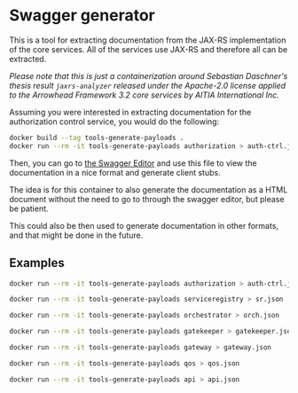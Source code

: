 # Swagger generator

This is a tool for extracting documentation from the JAX-RS implementation of
the core services. All of the services use JAX-RS and therefore all can be
extracted.

_Please note that this is just a containerization around Sebastian Daschner's
thesis result `jaxrs-analyzer` released under the Apache-2.0 license applied to
the Arrowhead Framework 3.2 core services by AITIA International Inc._

Assuming you were interested in extracting documentation for the authorization
control service, you would do the following: 

```bash
docker build --tag tools-generate-payloads .
docker run --rm -it tools-generate-payloads authorization > auth-ctrl.json
```

Then, you can go to [the Swagger Editor](https://editor.swagger.io/) and use
this file to view the documentation in a nice format and generate client stubs.

The idea is for this container to also generate the documentation as a HTML
document without the need to go to through the swagger editor, but please be
patient.

This could also be then used to generate documentation in other formats, and
that might be done in the future. 

## Examples

```bash
docker run --rm -it tools-generate-payloads authorization > auth-ctrl.json
```

```bash
docker run --rm -it tools-generate-payloads serviceregistry > sr.json
```

```bash
docker run --rm -it tools-generate-payloads orchestrator > orch.json
```

```bash
docker run --rm -it tools-generate-payloads gatekeeper > gatekeeper.json
```

```bash
docker run --rm -it tools-generate-payloads gateway > gateway.json
```

```bash
docker run --rm -it tools-generate-payloads qos > qos.json
```

```bash
docker run --rm -it tools-generate-payloads api > api.json
```


